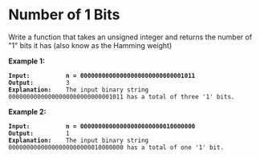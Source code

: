 <!-- markdownlint-disable -->

# Number of 1 Bits

<p>Write a function that takes an unsigned integer and returns the number of "1" bits it has (also know as the Hamming weight)</p>

**Example 1:**

<pre><code><strong>Input:          n = 00000000000000000000000000001011</strong>
<strong>Output:</strong>         3
<strong>Explanation:</strong>    The input binary string 00000000000000000000000000001011 has a total of three '1' bits.</strong></code></pre>

**Example 2:**

<pre><code><strong>Input:          n = 00000000000000000000000010000000</strong>
<strong>Output:</strong>         1
<strong>Explanation:</strong>    The input binary string 00000000000000000000000010000000 has a total of one '1' bit.</strong></code></pre>
